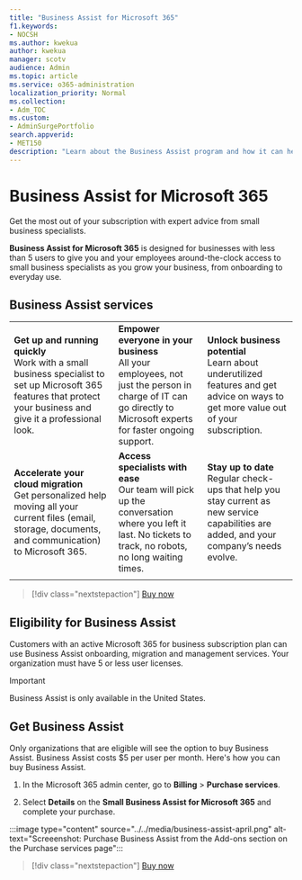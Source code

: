 ```yaml
---
title: "Business Assist for Microsoft 365"
f1.keywords:
- NOCSH
ms.author: kwekua
author: kwekua
manager: scotv
audience: Admin
ms.topic: article
ms.service: o365-administration
localization_priority: Normal
ms.collection: 
- Adm_TOC
ms.custom: 
- AdminSurgePortfolio
search.appverid:
- MET150
description: "Learn about the Business Assist program and how it can help your organization with improved help and usage for Microsoft 365 for business."
---
```


# Business Assist for Microsoft 365

Get the most out of your subscription with expert advice from small business specialists.

**Business Assist for Microsoft 365** is designed for businesses with less than 5 users to give you and your employees around-the-clock access to small business specialists as you grow your business, from onboarding to everyday use.

## Business Assist services

||||
|:-----|:-----|:-----|
|**Get up and running quickly** <br> Work with a small business specialist to set up Microsoft 365 features that protect your business and give it a professional look. |**Empower everyone in your business** <br> All your employees, not just the person in charge of IT can go directly to Microsoft experts for faster ongoing support. |**Unlock business potential** <br> Learn about underutilized features and get advice on ways to get more value out of your subscription. |
|**Accelerate your cloud migration** <br> Get personalized help moving all your current files (email, storage, documents, and communication) to Microsoft 365. |**Access specialists with ease** <br> Our team will pick up the conversation where you left it last. No tickets to track, no robots, no long waiting times. |**Stay up to date** <br> Regular check-ups that help you stay current as new service capabilities are added, and your company’s needs evolve. |
| | | |

> [!div class="nextstepaction"]
> [Buy now](https://go.microsoft.com/fwlink/p/?linkid=2158423)

## Eligibility for Business Assist

Customers with an active Microsoft 365 for business subscription plan can use Business Assist onboarding, migration and management services. Your organization must have 5 or less user licenses.

> [!IMPORTANT]
> Business Assist is only available in the United States.

## Get Business Assist

Only organizations that are eligible will see the option to buy Business Assist. Business Assist costs $5 per user per month. Here's how you can buy Business Assist.

1. In the Microsoft 365 admin center, go to **Billing** > **Purchase services**.

2. Select **Details** on the **Small Business Assist for Microsoft 365** and complete your purchase.

:::image type="content" source="../../media/business-assist-april.png" alt-text="Screeenshot: Purchase Business Assist from the Add-ons section on the Purchase services page":::

> [!div class="nextstepaction"]
> [Buy now](https://go.microsoft.com/fwlink/p/?linkid=2158423)
